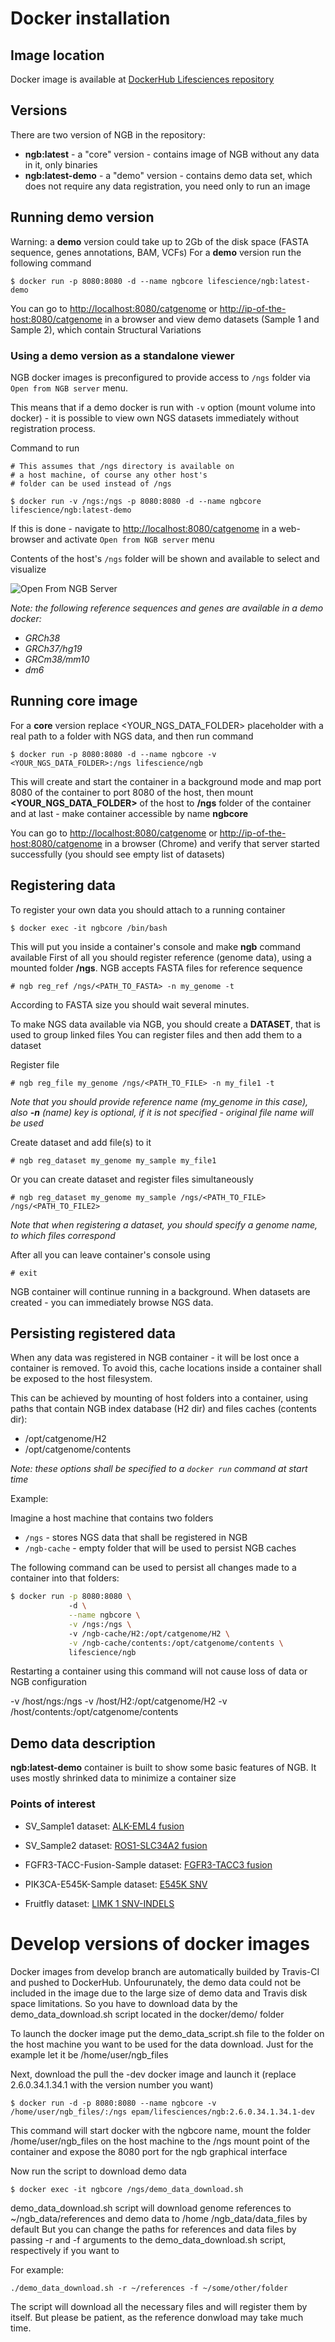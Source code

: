 # Docker installation
## Image location
Docker image is available at [DockerHub Lifesciences repository](https://hub.docker.com/r/lifescience/ngb/)

## Versions
There are two version of NGB in the repository:

* **ngb:latest** - a "core" version - contains image of NGB without any data in it, only binaries
* **ngb:latest-demo** - a "demo" version - contains demo data set, which does not require any data registration, you need only to run an image

## Running demo version
Warning: a **demo** version could take up to 2Gb of the disk space (FASTA sequence, genes annotations, BAM, VCFs)
For a **demo** version run the following command
```
$ docker run -p 8080:8080 -d --name ngbcore lifescience/ngb:latest-demo
```  
You can go to [http://localhost:8080/catgenome](http://localhost:8080/catgenome) or [http://ip-of-the-host:8080/catgenome](http://ip-of-the-host:8080/catgenome) in a browser and view demo datasets (Sample 1 and Sample 2), which contain Structural Variations

### Using a demo version as a standalone viewer

NGB docker images is preconfigured to provide access to `/ngs` folder via `Open from NGB server` menu. 

This means that if a demo docker is run with `-v` option (mount volume into docker) - it is possible to view own NGS datasets immediately without registration process.

Command to run 
```
# This assumes that /ngs directory is available on 
# a host machine, of course any other host's
# folder can be used instead of /ngs

$ docker run -v /ngs:/ngs -p 8080:8080 -d --name ngbcore lifescience/ngb:latest-demo
```

If this is done - navigate to [http://localhost:8080/catgenome](http://localhost:8080/catgenome) in a web-browser and activate `Open from NGB server` menu

Contents of the host's `/ngs` folder will be shown and available to select and visualize

![Open From NGB Server](images/docker-10.png)

*Note: the following reference sequences and genes are available in a demo docker:*
* *GRCh38*
* *GRCh37/hg19*
* *GRCm38/mm10*
* *dm6*

## Running core image
For a **core** version replace <YOUR_NGS_DATA_FOLDER> placeholder with a real path to a folder with NGS data, and then run command
```
$ docker run -p 8080:8080 -d --name ngbcore -v <YOUR_NGS_DATA_FOLDER>:/ngs lifescience/ngb
```
This will create and start the container in a background mode and map port 8080 of the container to port 8080 of the host, then mount **<YOUR_NGS_DATA_FOLDER>** of the host to **/ngs** folder of the container and at last - make container accessible by name **ngbcore**

You can go to [http://localhost:8080/catgenome](http://localhost:8080/catgenome) or [http://ip-of-the-host:8080/catgenome](http://ip-of-the-host:8080/catgenome) in a browser (Chrome) and verify that server started successfully (you should see empty list of datasets)

## Registering data
To register your own data you should attach to a running container
```
$ docker exec -it ngbcore /bin/bash
```
This will put you inside a container's console and make **ngb** command available
First of all you should register reference (genome data), using a mounted folder **/ngs**. NGB accepts FASTA files for reference sequence
```
# ngb reg_ref /ngs/<PATH_TO_FASTA> -n my_genome -t
```

According to FASTA size you should wait several minutes.

To make NGS data available via NGB, you should create a **DATASET**, that is used to group linked files
You can register files and then add them to a dataset

Register file
```
# ngb reg_file my_genome /ngs/<PATH_TO_FILE> -n my_file1 -t
```

*Note that you should provide reference name (my_genome in this case), also **-n** (name) key is optional, if it is not specified - original file name will be used*

Create dataset and add file(s) to it
```
# ngb reg_dataset my_genome my_sample my_file1
```

Or you can create dataset and register files simultaneously
```
# ngb reg_dataset my_genome my_sample /ngs/<PATH_TO_FILE> /ngs/<PATH_TO_FILE2>
```

*Note that when registering a dataset, you should specify a genome name, to which files correspond*

After all you can leave container's console using
```
# exit
```

NGB container will continue running in a background.
When datasets are created - you can immediately browse NGS data.

## Persisting registered data

When any data was registered in NGB container - it will be lost once a container is removed. To avoid this, cache locations inside a container shall be exposed to the host filesystem.

This can be achieved by mounting of host folders into a container, using paths that contain NGB index database (H2 dir) and files caches (contents dir):
* /opt/catgenome/H2
* /opt/catgenome/contents

*Note: these options shall be specified to a `docker run` command at start time*

Example:

Imagine a host machine that contains two folders
* `/ngs` - stores NGS data that shall be registered in NGB
* `/ngb-cache` - empty folder that will be used to persist NGB caches

The following command can be used to persist all changes made to a container into that folders:

```bash
$ docker run -p 8080:8080 \ 
             -d \
             --name ngbcore \
             -v /ngs:/ngs \ 
             -v /ngb-cache/H2:/opt/catgenome/H2 \
             -v /ngb-cache/contents:/opt/catgenome/contents \
             lifescience/ngb
```

Restarting a container using this command will not cause loss of data or NGB configuration

-v /host/ngs:/ngs -v /host/H2:/opt/catgenome/H2 -v /host/contents:/opt/catgenome/contents

## Demo data description
**ngb:latest-demo** container is built to show some basic features of NGB. It uses mostly shrinked data to minimize a container size

### Points of interest

* SV_Sample1 dataset: [ALK-EML4 fusion](http://localhost:8080/catgenome/#/GRCh38/2/29224570/29224993?rewrite=Off&tracks=%5B%7B%22b%22%3A%22GRCh38%22%2C%22p%22%3A%22SV_Sample1%22%2C%22h%22%3A20%2C%22s%22%3A%7B%7D%7D%2C%7B%22b%22%3A%22GRCh38_Genes%22%2C%22p%22%3A%22SV_Sample1%22%2C%22h%22%3A55%2C%22s%22%3A%7B%22g%22%3A%22collapsed%22%7D%7D%2C%7B%22b%22%3A%22sample_1-lumpy.vcf%22%2C%22p%22%3A%22SV_Sample1%22%2C%22h%22%3A42%2C%22s%22%3A%7B%22v%22%3A%22Collapsed%22%7D%7D%2C%7B%22b%22%3A%22sv_sample_1.bam%22%2C%22p%22%3A%22SV_Sample1%22%2C%22h%22%3A462%2C%22s%22%3A%7B%22a%22%3Atrue%2C%22c%22%3A%22pairOrientation%22%2C%22c1%22%3Atrue%2C%22d%22%3Atrue%2C%22g1%22%3A%22default%22%2C%22i%22%3Atrue%2C%22m%22%3Atrue%2C%22r%22%3A1%2C%22s1%22%3Afalse%2C%22s2%22%3Atrue%2C%22s3%22%3Afalse%2C%22v1%22%3Afalse%7D%7D%5D)
    
* SV_Sample2 dataset: [ROS1-SLC34A2 fusion](http://localhost:8080/catgenome/#/GRCh38/6/117336964/117337328?rewrite=Off&tracks=%5B%7B%22b%22%3A%22GRCh38%22%2C%22p%22%3A%22SV_Sample2%22%2C%22h%22%3A20%2C%22s%22%3A%7B%7D%7D%2C%7B%22b%22%3A%22GRCh38_Genes%22%2C%22p%22%3A%22SV_Sample2%22%2C%22h%22%3A122%2C%22s%22%3A%7B%22g%22%3A%22collapsed%22%7D%7D%2C%7B%22b%22%3A%22sample_2-lumpy.vcf%22%2C%22p%22%3A%22SV_Sample2%22%2C%22h%22%3A63%2C%22s%22%3A%7B%22v%22%3A%22Collapsed%22%7D%7D%2C%7B%22b%22%3A%22sv_sample_2.bam%22%2C%22p%22%3A%22SV_Sample2%22%2C%22h%22%3A410%2C%22s%22%3A%7B%22a%22%3Atrue%2C%22c%22%3A%22insertSize%22%2C%22c1%22%3Atrue%2C%22d%22%3Atrue%2C%22g1%22%3A%22chromosomeOfMate%22%2C%22i%22%3Atrue%2C%22m%22%3Atrue%2C%22r%22%3A0%2C%22s1%22%3Afalse%2C%22s2%22%3Atrue%2C%22s3%22%3Afalse%2C%22v1%22%3Afalse%7D%7D%5D)

* FGFR3-TACC-Fusion-Sample dataset: [FGFR3-TACC3 fusion](http://localhost:8080/catgenome/#/GRCh38/4/1727714/1729323?rewrite=Off&tracks=%5B%7B%22h%22%3A20%2C%22s%22%3A%7B%7D%2C%22b%22%3A%22GRCh38%22%2C%22p%22%3A%22FGFR3-TACC-Fusion-Sample%22%7D%2C%7B%22h%22%3A53%2C%22s%22%3A%7B%22g%22%3A%22collapsed%22%7D%2C%22b%22%3A%22GRCh38_Genes%22%2C%22p%22%3A%22FGFR3-TACC-Fusion-Sample%22%7D%2C%7B%22h%22%3A41%2C%22s%22%3A%7B%22v%22%3A%22Collapsed%22%7D%2C%22b%22%3A%22FGFR3-TACC-Fusion.vcf%22%2C%22p%22%3A%22FGFR3-TACC-Fusion-Sample%22%7D%2C%7B%22h%22%3A475%2C%22s%22%3A%7B%22a%22%3Atrue%2C%22c%22%3A%22pairOrientation%22%2C%22c1%22%3Atrue%2C%22d%22%3Atrue%2C%22g1%22%3A%22default%22%2C%22i%22%3Atrue%2C%22m%22%3Atrue%2C%22r%22%3A1%2C%22s1%22%3Afalse%2C%22s2%22%3Atrue%2C%22s3%22%3Afalse%2C%22v1%22%3Afalse%7D%2C%22b%22%3A%22FGFR3-TACC-Fusion.bam%22%2C%22p%22%3A%22FGFR3-TACC-Fusion-Sample%22%7D%5D)

* PIK3CA-E545K-Sample dataset: [E545K SNV](http://localhost:8080/catgenome/#/GRCh38/3/179218268/179218337?rewrite=Off&tracks=%5B%7B%22h%22%3A20%2C%22s%22%3A%7B%7D%2C%22b%22%3A%22GRCh38%22%2C%22p%22%3A%22PIK3CA-E545K-Sample%22%7D%2C%7B%22h%22%3A70%2C%22s%22%3A%7B%22v%22%3A%22Collapsed%22%7D%2C%22b%22%3A%22PIK3CA-E545K.vcf%22%2C%22p%22%3A%22PIK3CA-E545K-Sample%22%7D%2C%7B%22h%22%3A80%2C%22s%22%3A%7B%22g%22%3A%22expanded%22%7D%2C%22b%22%3A%22GRCh38_Genes%22%2C%22p%22%3A%22PIK3CA-E545K-Sample%22%7D%2C%7B%22h%22%3A365%2C%22s%22%3A%7B%22a%22%3Atrue%2C%22c%22%3A%22noColor%22%2C%22c1%22%3Atrue%2C%22d%22%3Atrue%2C%22g1%22%3A%22default%22%2C%22i%22%3Atrue%2C%22m%22%3Atrue%2C%22r%22%3A%221%22%2C%22s1%22%3Afalse%2C%22s2%22%3Atrue%2C%22s3%22%3Afalse%2C%22v1%22%3Afalse%7D%2C%22b%22%3A%22PIK3CA-E545K.bam%22%2C%22p%22%3A%22PIK3CA-E545K-Sample%22%7D%5D)

* Fruitfly dataset: [LIMK 1 SNV-INDELS](http://localhost:8080/catgenome/#/DM6/X/12588906/12592411?rewrite=Off&tracks=%5B%7B%22h%22%3A20%2C%22s%22%3A%7B%7D%2C%22b%22%3A%22DM6%22%2C%22p%22%3A%22Fruitfly%22%7D%2C%7B%22h%22%3A69%2C%22s%22%3A%7B%22g%22%3A%22collapsed%22%7D%2C%22b%22%3A%22DM6_Genes%22%2C%22p%22%3A%22Fruitfly%22%7D%2C%7B%22h%22%3A189%2C%22s%22%3A%7B%22v%22%3A%22Expanded%22%7D%2C%22b%22%3A%22CantonS.09-28.trim.dm606.realign.vcf%22%2C%22p%22%3A%22Fruitfly%22%7D%2C%7B%22h%22%3A444%2C%22s%22%3A%7B%22a%22%3Atrue%2C%22c%22%3A%22noColor%22%2C%22c1%22%3Atrue%2C%22d%22%3Atrue%2C%22g1%22%3A%22default%22%2C%22i%22%3Atrue%2C%22m%22%3Atrue%2C%22r%22%3A%221%22%2C%22s1%22%3Afalse%2C%22s2%22%3Atrue%2C%22s3%22%3Afalse%2C%22v1%22%3Afalse%7D%2C%22b%22%3A%22CantonS.09-28.trim.dm606.realign.bam%22%2C%22p%22%3A%22Fruitfly%22%7D%5D)

# Develop versions of docker images

Docker images from develop branch are automatically builded by Travis-CI and pushed to DockerHub.
Unfourunately, the demo data could not be included in the image due to the large size of demo data and Travis disk space limitations.
So you have to download data by the demo_data_download.sh script located in the docker/demo/ folder

To launch the docker image put the demo_data_script.sh file to the folder on the host machine you want to be used for the data download.
Just for the example let it be /home/user/ngb_files

Next, download the pull the -dev docker image and launch it (replace 2.6.0.34.1.34.1 with the version number you want)

```
$ docker run -d -p 8080:8080 --name ngbcore -v /home/user/ngb_files/:/ngs epam/lifesciences/ngb:2.6.0.34.1.34.1-dev
```
This command will start docker with the ngbcore name, mount the folder /home/user/ngb_files on the host machine to the /ngs mount point of the container and expose the 8080 port for the ngb graphical interface

Now run the script to download demo data
```
$ docker exec -it ngbcore /ngs/demo_data_download.sh
```
demo_data_download.sh script will download genome references to ~/ngb_data/references and demo data to /home /ngb_data/data_files by default
But you can change the paths for references and data files by passing -r and -f arguments to the demo_data_download.sh script, respectively if you want to

For example:
```
./demo_data_download.sh -r ~/references -f ~/some/other/folder
```

The script will download all the necessary files and will register them by itself. But please be patient, as the reference donwload may take much time.


